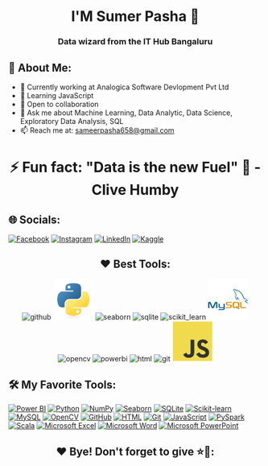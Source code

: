 <h1 align="center">I'M Sumer Pasha 👋</h1>

<h3 align="center">Data wizard from the IT Hub Bangaluru</h3>


## 💫 About Me:
- 🔭 Currently working at Analogica Software Devlopment Pvt Ltd
- 🌱 Learning JavaScript
- 👯 Open to collaboration
- 💬 Ask me about Machine Learning, Data Analytic, Data Science, Exploratory Data Analysis, SQL
- 📫 Reach me at: sameerpasha658@gmail.com

<H1 align="center">⚡ Fun fact: "Data is the new Fuel" 🤑 - Clive Humby</H1>

## 🌐 Socials:
[![Facebook](https://img.shields.io/badge/Facebook-%231877F2.svg?logo=Facebook&logoColor=white)](https://www.facebook.com/sumer.pasha.58) [![Instagram](https://img.shields.io/badge/Instagram-%23E4405F.svg?logo=Instagram&logoColor=white)](https://www.instagram.com/sameerpasha.78/) [![LinkedIn](https://img.shields.io/badge/LinkedIn-%230077B5.svg?logo=linkedin&logoColor=white)](https://www.linkedin.com/in/sumer-pasha-70884a152/) 
[![Kaggle](https://img.shields.io/badge/-Kaggle-yellow?style=flat&logo=kaggle&logoColor=white)](https://www.kaggle.com/sumerpasha)

<h2 align="center">❤️ Best Tools:</h2>
<p align="center">
  <img src="https://www.vectorlogo.zone/logos/microsoft_powerbi/microsoft_powerbi-ar21.svg" alt="github" width="80" height="80"/>
  <img src="https://raw.githubusercontent.com/devicons/devicon/master/icons/python/python-original.svg" alt="python" width="80" height="80"/>
  <img src="https://seaborn.pydata.org/_images/logo-mark-lightbg.svg" alt="seaborn" width="80" height="80"/>
  <img src="https://www.vectorlogo.zone/logos/sqlite/sqlite-icon.svg" alt="sqlite" width="80" height="80"/>
  <img src="https://upload.wikimedia.org/wikipedia/commons/0/05/Scikit_learn_logo_small.svg" alt="scikit_learn" width="80" height="80"/>
  <img src="https://raw.githubusercontent.com/devicons/devicon/master/icons/mysql/mysql-original-wordmark.svg" alt="mysql" width="80" height="80"/>
  <img src="https://www.vectorlogo.zone/logos/opencv/opencv-icon.svg" alt="opencv" width="80" height="80"/>
  <img src="https://www.vectorlogo.zone/logos/github/github-ar21.svg" alt="powerbi" width="80" height="80"/>
  <img src="https://www.vectorlogo.zone/logos/w3_html5/w3_html5-ar21.svg" alt="html" width="80" height="80"/>
  <img src="https://www.vectorlogo.zone/logos/git-scm/git-scm-icon.svg" alt="git" width="80" height="80"/>
  <img src="https://raw.githubusercontent.com/devicons/devicon/master/icons/javascript/javascript-original.svg" alt="javascript" width="80" height="80"/>
</p>

## 🛠️ My Favorite Tools:
[![Power BI](https://img.shields.io/badge/Power_BI-%230077B5.svg?logo=Power-BI&logoColor=white)](https://learn.microsoft.com/en-us/power-bi/)  [![Python](https://img.shields.io/badge/Python-%233776AB.svg?logo=Python&logoColor=white)](https://www.python.org/)  [![NumPy](https://img.shields.io/badge/NumPy-013243?logo=numpy&logoColor=white)](https://numpy.org/)  [![Seaborn](https://img.shields.io/badge/Seaborn-%2376B900.svg?logo=Seaborn&logoColor=white)](https://seaborn.pydata.org/)  [![SQLite](https://img.shields.io/badge/SQLite-%23003B57.svg?logo=SQLite&logoColor=white)](https://www.sqlite.org/index.html)  [![Scikit-learn](https://img.shields.io/badge/Scikit_learn-%23F7931E.svg?logo=scikit-learn&logoColor=white)](https://scikit-learn.org/stable/)  [![MySQL](https://img.shields.io/badge/MySQL-%230075A8.svg?logo=MySQL&logoColor=white)](https://www.mysql.com/)  [![OpenCV](https://img.shields.io/badge/OpenCV-%235C3EE8.svg?logo=OpenCV&logoColor=white)](https://opencv.org/)  [![GitHub](https://img.shields.io/badge/GitHub-%23181717.svg?logo=GitHub&logoColor=white)](https://github.com/)  [![HTML](https://img.shields.io/badge/HTML-%23E34F26.svg?logo=HTML5&logoColor=white)](https://developer.mozilla.org/en-US/docs/Web/HTML)  [![Git](https://img.shields.io/badge/Git-%23F05032.svg?logo=Git&logoColor=white)](https://git-scm.com/)  [![JavaScript](https://img.shields.io/badge/JavaScript-%23F7DF1E.svg?logo=JavaScript&logoColor=white)](https://developer.mozilla.org/en-US/docs/Web/JavaScript)  [![PySpark](https://img.shields.io/badge/PySpark-E25A1C?logo=apache-spark&logoColor=white)](https://spark.apache.org/docs/latest/api/python/index.html)  [![Scala](https://img.shields.io/badge/Scala-DC322F?logo=scala&logoColor=white)](https://www.scala-lang.org/)  [![Microsoft Excel](https://img.shields.io/badge/Microsoft_Excel-217346?logo=microsoft-excel&logoColor=white)](https://www.microsoft.com/en-us/microsoft-365/excel)  [![Microsoft Word](https://img.shields.io/badge/Microsoft_Word-2B579A?logo=microsoft-word&logoColor=white)](https://www.microsoft.com/en-us/microsoft-365/word)  [![Microsoft PowerPoint](https://img.shields.io/badge/Microsoft_PowerPoint-B7472A?logo=microsoft-powerpoint&logoColor=white)](https://www.microsoft.com/en-us/microsoft-365/powerpoint)

<h2 align="center">❤️ Bye! Don't forget to give ⭐️💫:</h2>
